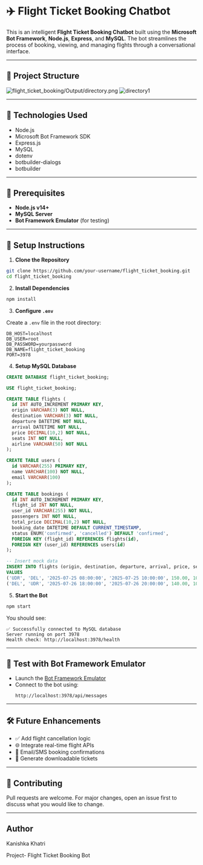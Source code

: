 
# ✈️ Flight Ticket Booking Chatbot

This is an intelligent **Flight Ticket Booking Chatbot** built using the **Microsoft Bot Framework**, **Node.js**, **Express**, and **MySQL**. The bot streamlines the process of booking, viewing, and managing flights through a conversational interface.

---

## 📁 Project Structure

![flight_ticket_booking/Output/directory.png](Output/directory.png)
![directory1](Output/directory1.png)

---


## 🔧 Technologies Used

- Node.js
- Microsoft Bot Framework SDK
- Express.js
- MySQL
- dotenv
- botbuilder-dialogs
- botbuilder

---

## 🧪 Prerequisites

- **Node.js v14+**
- **MySQL Server**
- **Bot Framework Emulator** (for testing)

---

## 💾 Setup Instructions

1. **Clone the Repository**

```bash
git clone https://github.com/your-username/flight_ticket_booking.git
cd flight_ticket_booking
```

2. **Install Dependencies**

```bash
npm install
```

3. **Configure `.env`**

Create a `.env` file in the root directory:

```
DB_HOST=localhost
DB_USER=root
DB_PASSWORD=yourpassword
DB_NAME=flight_ticket_booking
PORT=3978
```

4. **Setup MySQL Database**

```sql
CREATE DATABASE flight_ticket_booking;

USE flight_ticket_booking;

CREATE TABLE flights (
  id INT AUTO_INCREMENT PRIMARY KEY,
  origin VARCHAR(3) NOT NULL,
  destination VARCHAR(3) NOT NULL,
  departure DATETIME NOT NULL,
  arrival DATETIME NOT NULL,
  price DECIMAL(10,2) NOT NULL,
  seats INT NOT NULL,
  airline VARCHAR(50) NOT NULL
);

CREATE TABLE users (
  id VARCHAR(255) PRIMARY KEY,
  name VARCHAR(100) NOT NULL,
  email VARCHAR(100)
);

CREATE TABLE bookings (
  id INT AUTO_INCREMENT PRIMARY KEY,
  flight_id INT NOT NULL,
  user_id VARCHAR(255) NOT NULL,
  passengers INT NOT NULL,
  total_price DECIMAL(10,2) NOT NULL,
  booking_date DATETIME DEFAULT CURRENT_TIMESTAMP,
  status ENUM('confirmed', 'cancelled') DEFAULT 'confirmed',
  FOREIGN KEY (flight_id) REFERENCES flights(id),
  FOREIGN KEY (user_id) REFERENCES users(id)
);

-- Insert mock data
INSERT INTO flights (origin, destination, departure, arrival, price, seats, airline)
VALUES
('UDR', 'DEL', '2025-07-25 08:00:00', '2025-07-25 10:00:00', 150.00, 100, 'Air India'),
('DEL', 'UDR', '2025-07-26 18:00:00', '2025-07-26 20:00:00', 140.00, 100, 'IndiGo');
```

5. **Start the Bot**

```bash
npm start
```

You should see:
```
✅ Successfully connected to MySQL database
Server running on port 3978
Health check: http://localhost:3978/health
```

---

## 💬 Test with Bot Framework Emulator

- Launch the [Bot Framework Emulator](https://github.com/microsoft/BotFramework-Emulator)
- Connect to the bot using:
  ```
  http://localhost:3978/api/messages
  ```

---

## 🛠 Future Enhancements

- ✅ Add flight cancellation logic
- 🌐 Integrate real-time flight APIs
- 📧 Email/SMS booking confirmations
- 🧾 Generate downloadable tickets

---

## 🤝 Contributing

Pull requests are welcome. For major changes, open an issue first to discuss what you would like to change.

---

## Author

Kanishka Khatri

Project- Flight Ticket Booking Bot